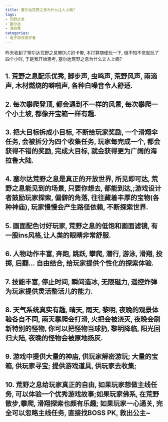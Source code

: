 ```yaml
---
title: 塞尔达荒野之息为什么让人上瘾?
tags: 
- 荒野之息
- 塞尔达
- 海拉鲁
categories:
- 电子游戏爱好者
---
```


昨天收到了塞尔达荒野之息带DLC的卡带, 本打算随便玩一下, 但不知不觉就玩了四个小时, 于是我开始思考, 塞尔达荒野之息为什么让人上瘾?

## 1. 荒野之息配乐优秀, 脚步声, 虫鸣声, 荒野风声, 雨滴声, 木材燃烧的噼啪声, 各种白噪音令人舒适.

## 2. 每次攀爬登顶, 都会遇到不一样的风景, 每次攀爬一个小土坡, 都像开宝箱一样有趣. 

## 3. 把大目标拆成小目标, 不断给玩家奖励, 一个滑翔伞任务, 会被拆分为四个收集任务, 玩家每完成一个, 都会获得不错的奖励, 完成大目标, 就会获得更为广阔的海拉鲁大陆.

## 4. 塞尔达荒野之息是真正的开放世界, 所见即可达, 荒野之息能见到的场景, 只要你想去, 都能到达,;游戏设计者鼓励玩家探索, 偏僻的角落, 往往藏着丰厚的宝物(各种神庙), 玩家慢慢会产生路径依赖, 不断探索世界.

## 5. 画面配色讨好玩家, 荒野之息的低饱和画面滤镜, 有一股ins风格,让人类的眼睛非常舒服.

## 6. 人物动作丰富, 奔跑, 跳跃, 攀爬, 潜行, 游泳, 滑翔, 投掷, 后翻... 自由结合, 给玩家提供个性化的探索体验.

## 7. 技能丰富, 停止时间, 瞬间造冰, 无限磁力, 遥控炸弹 为玩家提供灵活整活儿的能力.

## 8. 天气系统真实有趣, 晴天, 雨天, 黎明, 夜晚的观景体验各自不同, 雨天攀爬会打滑, 火把会被浇灭, 夜晚会刷新特别的怪物, 你可以把怪物当球扔, 黎明降临, 阳光回归大陆, 夜晚的怪物会被原地扬灰.

## 9. 游戏中提供大量的神庙, 供玩家解密游玩; 大量的宝箱, 供玩家寻宝; 提供游戏道具, 供玩家去收集; 

## 10. 荒野之息给玩家真正的自由, 如果玩家想做主线任务, 可以体验一个优秀游戏故事;如果玩家佛系, 在荒野散步,攀爬, 滑翔探索也颇有乐趣; 如果玩家一心通关, 完全可以忽略主线任务, 直接找BOSS PK, 救出公主~
